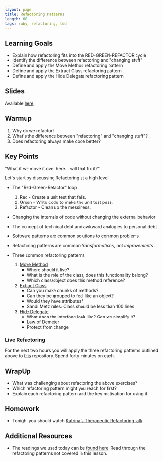 ```yaml
---
layout: page
title: Refactoring Patterns
length: 60
tags: ruby, refactoring, tdd
---
```


## Learning Goals

* Explain how refactoring fits into the RED-GREEN-REFACTOR cycle
* Identify the difference between refactoring and "changing stuff"
* Define and apply the Move Method refactoring pattern
* Define and apply the Extract Class refactoring pattern
* Define and apply the Hide Delegate refactoring pattern

## Slides

Available [here](../slides/refactoring_patterns)

## Warmup

1.  Why do we refactor?
2.  What's the difference between "refactoring" and "changing stuff"?
3.  Does refactoring always make code better?

## Key Points

"What if we move it over here... will that fix it?"

Let's start by discussing Refactoring at a high level:

* The "Red-Green-Refactor" loop

    1. Red - Create a unit test that fails.
    2. Green - Write code to make the unit test pass.
    3. Refactor - Clean up the messiness.

* Changing the internals of code without changing the external behavior
* The concept of technical debt and awkward analogies to personal debt
* Software patterns are common solutions to common problems
* Refactoring patterns are common *transformations*, not *improvements* .
* Three common refactoring patterns

    1. [Move Method](refactoring_patterns_station_1)
        * Where should it live?
        * What is the role of the class, does this functionality belong?
        * Which class/object does this method reference?
    2. [Extract Class](refactoring_patterns_station_2)
        * Can you make chunks of methods?
        * Can they be grouped to feel like an object?
        * Would they have attributes?
        * Sandi Metz rules: Class should be less than 100 lines
    3. [Hide Delegate](refactoring_patterns_station_3)
        * What does the interface look like? Can we simplify it?
        * Law of Demeter
        * Protect from change

### Live Refactoring

For the next two hours you will apply the three refactoring patterns outlined above to [this](https://github.com/turingschool-examples/refactoring_patterns) repository. Spend forty minutes on each.

## WrapUp

* What was challenging about refactoring the above exercises?
* Which refactoring pattern might you reach for first?
* Explain each refactoring pattern and the key motivation for using it.

## Homework

* Tonight you should watch [Katrina's Therapeutic Refactoring talk](http://confreaks.tv/videos/cascadiaruby2012-therapeutic-refactoring).

## Additional Resources

* The readings we used today can be [found here](https://drive.google.com/file/d/0B4C6lfVKu-E7ZlFDTnhyTklXdm8/view?usp=sharing). Read through the refactoring patterns not covered in this lesson.
